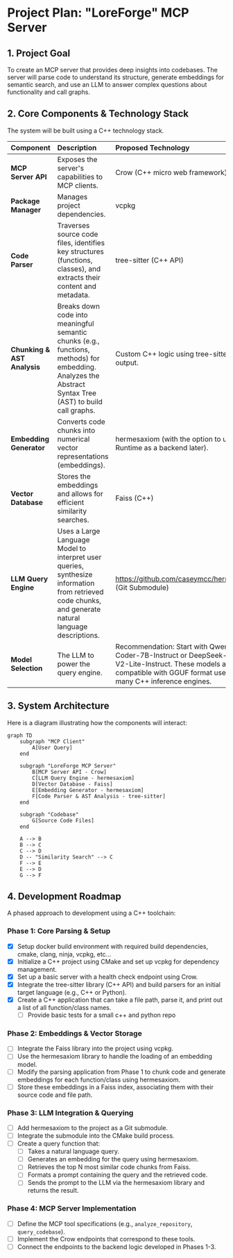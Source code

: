# Project Plan: "LoreForge" MCP Server

## 1. Project Goal

To create an MCP server that provides deep insights into codebases. The server will parse code to understand its structure, generate embeddings for semantic search, and use an LLM to answer complex questions about functionality and call graphs.

## 2. Core Components & Technology Stack

The system will be built using a C++ technology stack.

| Component | Description | Proposed Technology |
| :--- | :--- | :--- |
| **MCP Server API** | Exposes the server's capabilities to MCP clients. | Crow (C++ micro web framework) |
| **Package Manager** | Manages project dependencies. | vcpkg |
| **Code Parser** | Traverses source code files, identifies key structures (functions, classes), and extracts their content and metadata. | tree-sitter (C++ API) |
| **Chunking & AST Analysis** | Breaks down code into meaningful semantic chunks (e.g., functions, methods) for embedding. Analyzes the Abstract Syntax Tree (AST) to build call graphs. | Custom C++ logic using tree-sitter's output. |
| **Embedding Generator** | Converts code chunks into numerical vector representations (embeddings). | hermesaxiom (with the option to use ONNX Runtime as a backend later). |
| **Vector Database**| Stores the embeddings and allows for efficient similarity searches. | Faiss (C++) |
| **LLM Query Engine**| Uses a Large Language Model to interpret user queries, synthesize information from retrieved code chunks, and generate natural language descriptions. | https://github.com/caseymcc/hermesaxiom (Git Submodule) |
| **Model Selection** | The LLM to power the query engine. | Recommendation: Start with Qwen2.5-Coder-7B-Instruct or DeepSeek-Coder-V2-Lite-Instruct. These models are compatible with GGUF format used by many C++ inference engines. |

## 3. System Architecture

Here is a diagram illustrating how the components will interact:

```mermaid
graph TD
    subgraph "MCP Client"
        A[User Query]
    end

    subgraph "LoreForge MCP Server"
        B[MCP Server API - Crow]
        C[LLM Query Engine - hermesaxiom]
        D[Vector Database - Faiss]
        E[Embedding Generator - hermesaxiom]
        F[Code Parser & AST Analysis - tree-sitter]
    end

    subgraph "Codebase"
        G[Source Code Files]
    end

    A --> B
    B --> C
    C --> D
    D -- "Similarity Search" --> C
    F --> E
    E --> D
    G --> F
```

## 4. Development Roadmap

A phased approach to development using a C++ toolchain:

### Phase 1: Core Parsing & Setup
- [x] Setup docker build environment with required build dependencies, cmake, clang, ninja, vcpkg, etc...
- [x] Initialize a C++ project using CMake and set up vcpkg for dependency management.
- [x] Set up a basic server with a health check endpoint using Crow.
- [x] Integrate the tree-sitter library (C++ API) and build parsers for an initial target language (e.g., C++ or Python).
- [x] Create a C++ application that can take a file path, parse it, and print out a list of all function/class names.
  - [ ] Provide basic tests for a small c++ and python repo

### Phase 2: Embeddings & Vector Storage
- [ ] Integrate the Faiss library into the project using vcpkg.
- [ ] Use the hermesaxiom library to handle the loading of an embedding model.
- [ ] Modify the parsing application from Phase 1 to chunk code and generate embeddings for each function/class using hermesaxiom.
- [ ] Store these embeddings in a Faiss index, associating them with their source code and file path.

### Phase 3: LLM Integration & Querying
- [ ] Add hermesaxiom to the project as a Git submodule.
- [ ] Integrate the submodule into the CMake build process.
- [ ] Create a query function that:
    - [ ] Takes a natural language query.
    - [ ] Generates an embedding for the query using hermesaxiom.
    - [ ] Retrieves the top N most similar code chunks from Faiss.
    - [ ] Formats a prompt containing the query and the retrieved code.
    - [ ] Sends the prompt to the LLM via the hermesaxiom library and returns the result.

### Phase 4: MCP Server Implementation
- [ ] Define the MCP tool specifications (e.g., `analyze_repository`, `query_codebase`).
- [ ] Implement the Crow endpoints that correspond to these tools.
- [ ] Connect the endpoints to the backend logic developed in Phases 1-3.